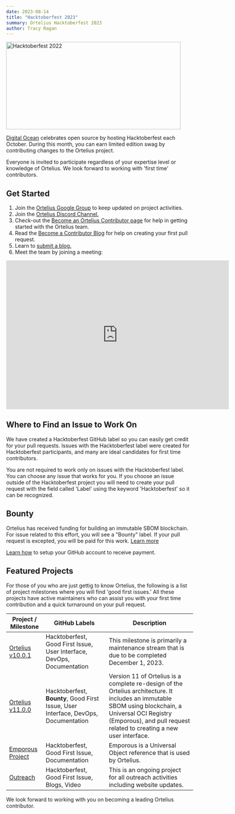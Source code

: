 ```yaml
---
date: 2023-08-14
title: "Hacktoberfest 2023"
summary: Ortelius Hacktoberfest 2023
author: Tracy Ragan
---
```


<div class="col-left">
<img src="/images/blog/hacktoberfest_2022.svg" alt="Hacktoberfest 2022" height="235px" width="470px" />
</div>
<p></p>

[Digital Ocean](https://www.digitalocean.com/) celebrates open source by hosting Hacktoberfest each October. During this month, you can earn limited edition swag by contributing changes to the Ortelius project. 

Everyone is invited to participate regardless of your expertise level or knowledge of Ortelius. We look forward to working with 'first time' contributors. 

## Get Started

1) Join the [Ortelius Google Group](https://groups.google.com/g/ortelius-dev) to keep updated on project activities.
2) Join the [Ortelius Discord Channel.](https://discord.com/invite/ZtXU74x) 
2) Check-out the [Become an Ortelius Contributor page](https://ortelius.io/contributor/) for help in getting started with the Ortelius team.
3) Read the [Become a Contributor Blog](https://ortelius.io/blog/2023/04/10/getting-started-as-an-ortelius-open-source-contributor/) for help on creating your first pull request. 
4) Learn to [submit a blog.](https://ortelius.io/blog/2023/03/08/how-to-submit-blogs-to-ortelius/)
3) Meet the team by joining a meeting: 

<div>
<iframe style="border: 0px; opacity: 1; visibility: visible;" src="https://calendar.google.com/calendar/embed?src=c_vjebhusp537ftgsu6qiboiphcg%40group.calendar.google.com&amp;ctz=America%2FDenver" width="600" height="400" frameborder="0" scrolling="no"></iframe>
</div>

## Where to Find an Issue to Work On

We have created a Hacktoberfest GitHub label so you can easily get credit for your pull requests. Issues with the Hacktoberfest label were created for Hacktoberfest participants, and many are ideal candidates for first time contributors. 

 You are not required to work only on issues with the Hacktoberfest label. You can choose any issue that works for you. If you choose an issue outside of the Hacktoberfest project you will need to create your pull request with the field called 'Label' using the keyword 'Hacktoberfest' so it can be recognized.

## Bounty

Ortelius has received funding for building an immutable SBOM blockchain. For issue related to this effort, you will see a "Bounty" label. If your pull request is excepted, you will be paid for this work. [Learn more](https://ortelius.io/blog/2022/10/10/ortelius-xrpl-bounty-process/)

[Learn how](https://ortelius.io/blog/2023/03/09/ortelius-xrpl-bounty-github-setup/) to setup your GitHub account to receive payment. 

## Featured Projects

For those of you who are just gettig to know Ortelius, the following is a list of project milestones where you will find 'good first issues.'  All these projects have active maintainers who can assist you with your first time contribution and a quick turnaround on your pull request.


| Project / Milestone| GitHub Labels| Description 
|---------|-------|----------
| [Ortelius v10.0.1](https://github.com/orgs/ortelius/projects/10/views/2) | Hacktoberfest, Good First Issue, User Interface, DevOps, Documentation  |  This milestone is primarily a maintenance stream that is due to be completed December 1, 2023.
| [Ortelius v11.0.0](https://github.com/orgs/ortelius/projects/10/views/1) | Hacktoberfest, <strong>Bounty</strong>,  Good First Issue, User Interface, DevOps, Documentation  | Version 11 of Ortelius is a complete re-design of the Ortelius architecture. It includes an immutable SBOM using blockchain, a Universal OCI Registry (Emporous), and pull request related to creating a new user interface. 
| [Emporous Project](https://github.com/orgs/ortelius/projects/12/views/1) | Hacktoberfest,   Good First Issue, Documentation  | Emporous is a Universal Object reference that is used by Ortelius.      
| [Outreach](https://github.com/orgs/ortelius/projects/11) | Hacktoberfest, Good First Issue, Blogs, Video  |  This is an ongoing project for all outreach activities including website updates.   

We look forward to working with you on becoming a leading Ortelius contributor.

